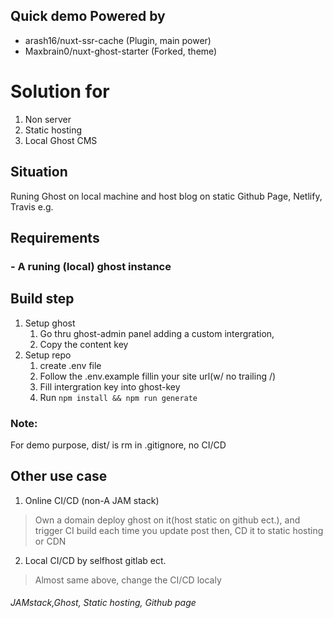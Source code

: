 ## Quick demo Powered by 
- arash16/nuxt-ssr-cache (Plugin, main power)
- Maxbrain0/nuxt-ghost-starter (Forked, theme)

# Solution for
1. Non server
2. Static hosting
3. Local Ghost CMS
## Situation
Runing Ghost on local machine and host blog on static Github Page, Netlify, Travis e.g.

## Requirements
### - A runing (local) ghost instance 

## Build step

1. Setup ghost  
    1. Go thru ghost-admin panel adding a custom intergration, 
    2. Copy the content key 
2. Setup repo 
    1. create .env file 
    2. Follow the .env.example fillin your site url(w/ no trailing /)
    3. Fill intergration key into ghost-key
    4. Run `npm install && npm run generate`

### Note:
For demo purpose, dist/ is rm in .gitignore, no CI/CD

## Other use case
1. Online CI/CD (non-A JAM stack)
> Own a domain deploy ghost on it(host static on github ect.), and trigger CI build each time you update post
> then, CD it to static hosting or CDN

2. Local CI/CD by selfhost gitlab ect.
> Almost same above, change the CI/CD localy

###### JAMstack,Ghost, Static hosting, Github page 